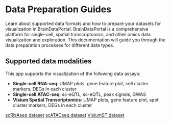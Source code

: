 # Data Preparation Guides 
Learn about supported data formats and how to prepare your datasets for visualization in BrainDataPortal.
BrainDataPortal is a comprehensive platform for single-cell, spatial transcriptomics, and other omics data visualization and exploration. 
This documentation will guide you through the data preparation processes for different data types.

## Supported data modalities
This app supports the visualization of the following data assays:

* <b>Single-cell RNA-seq</b>: UMAP plots, gene feature plot, cell cluster markers, DEGs in each cluster
* <b>Single-cell ATAC-seq</b>: sc-eQTL, sc-eQTL, peak signals, GWAS
* <b>Visium Spatial Transcriptomics</b>: UMAP plots, gene feature plot, spot cluster markers, DEGs in each cluster

<a href="scrnaseq" title="Prepare scRNAseq dataset" class="md-button md-button--primary">scRNAseq dataset</a>
<a href="scatacseq" title="Prepare scATACseq dataset" class="md-button md-button--primary">scATACseq dataset</a>
<a href="visiumst" title="Prepare VisiumST dataset" class="md-button md-button--primary">VisiumST dataset</a>


